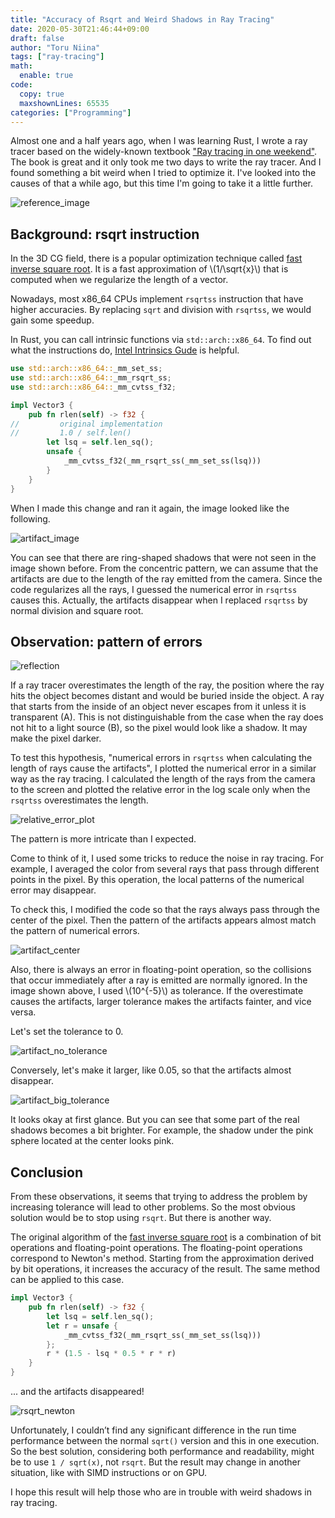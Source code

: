 ```yaml
---
title: "Accuracy of Rsqrt and Weird Shadows in Ray Tracing"
date: 2020-05-30T21:46:44+09:00
draft: false
author: "Toru Niina"
tags: ["ray-tracing"]
math:
  enable: true
code:
  copy: true
  maxshownLines: 65535
categories: ["Programming"]
---
```


Almost one and a half years ago, when I was learning Rust, I wrote a ray tracer based on the widely-known textbook ["Ray tracing in one weekend"](https://raytracing.github.io/books/RayTracingInOneWeekend.html).
The book is great and it only took me two days to write the ray tracer. And I found something a bit weird when I tried to optimize it.
I've looked into the causes of that a while ago, but this time I'm going to take it a little further.

![reference_image](images/accuracy-of-rsqrt-and-weird-shadows-in-ray-tracing/reference_16x9.png)

## Background: rsqrt instruction

In the 3D CG field, there is a popular optimization technique called [fast inverse square root](https://en.wikipedia.org/wiki/Fast_inverse_square_root).
It is a fast approximation of \\(1/\sqrt{x}\\) that is computed when we regularize the length of a vector.

Nowadays, most x86_64 CPUs implement `rsqrtss` instruction that have higher accuracies.
By replacing `sqrt` and division with `rsqrtss`, we would gain some speedup.

In Rust, you can call intrinsic functions via `std::arch::x86_64`.
To find out what the instructions do, [Intel Intrinsics Gude](https://software.intel.com/sites/landingpage/IntrinsicsGuide/) is helpful.

```rust
use std::arch::x86_64::_mm_set_ss;
use std::arch::x86_64::_mm_rsqrt_ss;
use std::arch::x86_64::_mm_cvtss_f32;

impl Vector3 {
    pub fn rlen(self) -> f32 {
//         original implementation
//         1.0 / self.len()
        let lsq = self.len_sq();
        unsafe {
            _mm_cvtss_f32(_mm_rsqrt_ss(_mm_set_ss(lsq)))
        }
    }
}
```

When I made this change and ran it again, the image looked like the following.

![artifact_image](images/accuracy-of-rsqrt-and-weird-shadows-in-ray-tracing/artifact_16x9.png)

You can see that there are ring-shaped shadows that were not seen in the image shown before.
From the concentric pattern, we can assume that the artifacts are due to the length of the ray emitted from the camera.
Since the code regularizes all the rays, I guessed the numerical error in `rsqrtss` causes this.
Actually, the artifacts disappear when I replaced `rsqrtss` by normal division and square root.

## Observation: pattern of errors

![reflection](images/accuracy-of-rsqrt-and-weird-shadows-in-ray-tracing/reflection.png)

If a ray tracer overestimates the length of the ray, the position where the ray hits the object becomes distant and would be buried inside the object.
A ray that starts from the inside of an object never escapes from it unless it is transparent (A).
This is not distinguishable from the case when the ray does not hit to a light source (B), so the pixel would look like a shadow.
It may make the pixel darker.

To test this hypothesis, "numerical errors in `rsqrtss` when calculating the length of rays cause the artifacts", I plotted the numerical error in a similar way as the ray tracing.
I calculated the length of the rays from the camera to the screen and plotted the relative error in the log scale only when the `rsqrtss` overestimates the length.

![relative_error_plot](images/accuracy-of-rsqrt-and-weird-shadows-in-ray-tracing/relative_error_plot.svg)

The pattern is more intricate than I expected.

Come to think of it, I used some tricks to reduce the noise in ray tracing.
For example, I averaged the color from several rays that pass through different points in the pixel.
By this operation, the local patterns of the numerical error may disappear.

To check this, I modified the code so that the rays always pass through the center of the pixel.
Then the pattern of the artifacts appears almost match the pattern of numerical errors.

![artifact_center](images/accuracy-of-rsqrt-and-weird-shadows-in-ray-tracing/artifact_center_16x9.png)

Also, there is always an error in floating-point operation, so the collisions that occur immediately after a ray is emitted are normally ignored.
In the image shown above, I used \\(10^{-5}\\) as tolerance.
If the overestimate causes the artifacts, larger tolerance makes the artifacts fainter, and vice versa.

Let's set the tolerance to 0.

![artifact_no_tolerance](images/accuracy-of-rsqrt-and-weird-shadows-in-ray-tracing/artifact_no_tolerance_16x9.png)

Conversely, let's make it larger, like 0.05, so that the artifacts almost disappear.

![artifact_big_tolerance](images/accuracy-of-rsqrt-and-weird-shadows-in-ray-tracing/artifact_big_tolerance_16x9.png)

It looks okay at first glance. But you can see that some part of the real shadows becomes a bit brighter.
For example, the shadow under the pink sphere located at the center looks pink.

## Conclusion

From these observations, it seems that trying to address the problem by increasing tolerance will lead to other problems.
So the most obvious solution would be to stop using `rsqrt`. But there is another way.

The original algorithm of the [fast inverse square root](https://en.wikipedia.org/wiki/Fast_inverse_square_root) is a combination of bit operations and floating-point operations.
The floating-point operations correspond to Newton's method. Starting from the approximation derived by bit operations, it increases the accuracy of the result.
The same method can be applied to this case.

```rust
impl Vector3 {
    pub fn rlen(self) -> f32 {
        let lsq = self.len_sq();
        let r = unsafe {
            _mm_cvtss_f32(_mm_rsqrt_ss(_mm_set_ss(lsq)))
        };
        r * (1.5 - lsq * 0.5 * r * r)
    }
}
```

... and the artifacts disappeared!

![rsqrt_newton](images/accuracy-of-rsqrt-and-weird-shadows-in-ray-tracing/example_rsqrt_newton_16x9.png)

Unfortunately, I couldn’t find any significant difference in the run time performance between the normal `sqrt()` version and this in one execution.
So the best solution, considering both performance and readability, might be to use `1 / sqrt(x)`, not `rsqrt`.
But the result may change in another situation, like with SIMD instructions or on GPU.

I hope this result will help those who are in trouble with weird shadows in ray tracing.
